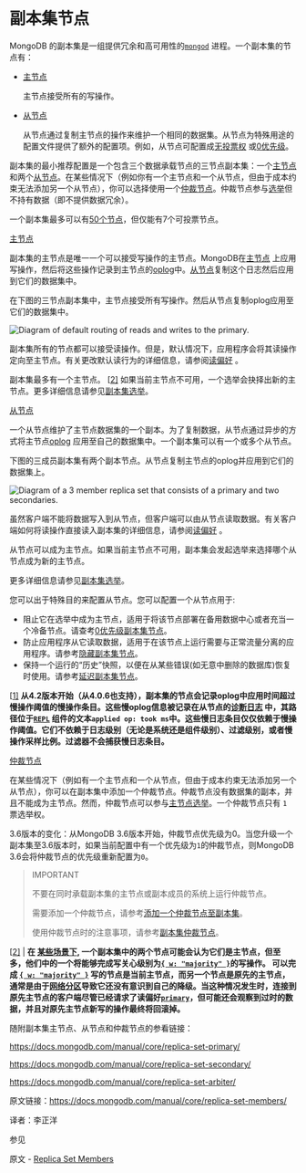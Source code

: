 #  副本集节点


MongoDB 的副本集是一组提供冗余和高可用性的[`mongod`](https://docs.mongodb.com/manual/reference/program/mongod/bin.mongod) 进程。一个副本集的节点有：

- [主节点](https://docs.mongodb.com/manual/core/replica-set-members/replica-set-primary-member)

  主节点接受所有的写操作。

- [从节点](https://docs.mongodb.com/manual/core/replica-set-members/replica-set-secondary-members)

  从节点通过复制主节点的操作来维护一个相同的数据集。从节点为特殊用途的配置文件提供了额外的配置项。例如，从节点可配置成[无投票权](https://docs.mongodb.com/manual/core/replica-set-elections/replica-set-non-voting-members) 或[0优先级](https://docs.mongodb.com/manual/core/replica-set-priority-0-member/replica-set-secondary-only-members)。


副本集的最小推荐配置是一个包含三个数据承载节点的三节点副本集：一个[主节点](https://docs.mongodb.com/manual/core/replica-set-members/replica-set-primary-member) 和两个[从节点](https://docs.mongodb.com/manual/core/replica-set-members/replica-set-secondary-members)。在某些情况下（例如你有一个主节点和一个从节点，但由于成本约束无法添加另一个从节点），你可以选择使用一个[仲裁节点](https://docs.mongodb.com/manual/core/replica-set-members/replica-set-arbiters)。仲裁节点参与[选举](https://docs.mongodb.com/manual/core/replica-set-elections/replica-set-elections)但不持有数据（即不提供数据冗余）。

一个副本集最多可以有[50个节点](https://docs.mongodb.com/manual/release-notes/3.0/replica-sets-max-members)，但仅能有7个可投票节点。



 [主节点](https://docs.mongodb.com/manual/core/replica-set-members/primary)


副本集的主节点是唯一一个可以接受写操作的主节点。MongoDB在[主节点](https://docs.mongodb.com/manual/core/replica-set-members/replica-set-primary-member) 上应用写操作，然后将这些操作记录到主节点的[oplog](https://docs.mongodb.com/manual/core/replica-set-oplog/)中。[从节点](https://docs.mongodb.com/manual/core/replica-set-members/replica-set-secondary-members)复制这个日志然后应用到它们的数据集中。


在下图的三节点副本集中，主节点接受所有写操作。然后从节点复制oplog应用至它们的数据集中。

![Diagram of default routing of reads and writes to the primary.](https://docs.mongodb.com/manual/_images/replica-set-read-write-operations-primary.bakedsvg.svg)


副本集所有的节点都可以接受读操作。但是，默认情况下，应用程序会将其读操作定向至主节点。有关更改默认读行为的详细信息，请参阅[读偏好](https://docs.mongodb.com/manual/core/read-preference/) 。


副本集最多有一个主节点。 [[2\]](https://docs.mongodb.com/manual/core/replica-set-members/edge-cases-2-primaries) 如果当前主节点不可用，一个选举会抉择出新的主节点。更多详细信息请参见[副本集选举](https://docs.mongodb.com/manual/core/replica-set-elections/)。

[ 从节点](https://docs.mongodb.com/manual/core/replica-set-members/secondaries)


一个从节点维护了主节点数据集的一个副本。为了复制数据，从节点通过异步的方式将主节点[oplog](https://docs.mongodb.com/manual/core/replica-set-oplog/) 应用至自己的数据集中。一个副本集可以有一个或多个从节点。


下图的三成员副本集有两个副本节点。从节点复制主节点的oplog并应用到它们的数据集上。

![Diagram of a 3 member replica set that consists of a primary and two secondaries.](https://docs.mongodb.com/manual/_images/replica-set-primary-with-two-secondaries.bakedsvg.svg)


虽然客户端不能将数据写入到从节点，但客户端可以由从节点读取数据。有关客户端如何将读操作直接读入副本集的详细信息，请参阅[读偏好](https://docs.mongodb.com/manual/core/read-preference/) 。


从节点可以成为主节点。如果当前主节点不可用，副本集会发起选举来选择哪个从节点成为新的主节点。

更多详细信息请参见[副本集选举](https://docs.mongodb.com/manual/core/replica-set-elections/)。

您可以出于特殊目的来配置从节点。您可以配置一个从节点用于:

- 阻止它在选举中成为主节点，适用于将该节点部署在备用数据中心或者充当一个冷备节点。请查考[0优先级副本集节点](https://docs.mongodb.com/manual/core/replica-set-priority-0-member/)。
- 防止应用程序从它读取数据，适用于在该节点上运行需要与正常流量分离的应用程序。请参考[隐藏副本集节点](https://docs.mongodb.com/manual/core/replica-set-hidden-member/)。
- 保持一个运行的“历史”快照，以便在从某些错误(如无意中删除的数据库)恢复时使用。请参考[延迟副本集节点](https://docs.mongodb.com/manual/core/replica-set-delayed-member/)。

 [[1\]](https://docs.mongodb.com/manual/core/replica-set-members/id2)  **从4.2版本开始（从4.0.6也支持），副本集的节点会记录oplog中应用时间超过慢操作阈值的慢操作条目。这些慢oplog信息被记录在从节点的[诊断日志](https://docs.mongodb.com/manual/reference/program/mongod/cmdoption-mongod-logpath) 中，其路径位于[`REPL`](https://docs.mongodb.com/manual/reference/log-messages/REPL) 组件的文本`applied op: took ms`中。这些慢日志条目仅仅依赖于慢操作阈值。它们不依赖于日志级别（无论是系统还是组件级别）、过滤级别，或者慢操作采样比例。过滤器不会捕获慢日志条目。** 


 [仲裁节点](https://docs.mongodb.com/manual/core/replica-set-members/arbiter)


在某些情况下（例如有一个主节点和一个从节点，但由于成本约束无法添加另一个从节点），你可以在副本集中添加一个仲裁节点。仲裁节点没有数据集的副本，并且不能成为主节点。然而，仲裁节点可以参与[主节点选举](https://docs.mongodb.com/manual/core/replica-set-elections/replica-set-elections)。一个仲裁节点只有 `1` 票选举权。


3.6版本的变化：从MongoDB 3.6版本开始，仲裁节点优先级为0。当您升级一个副本集至3.6版本时，如果当前配置中有一个优先级为`1`的仲裁节点，则MongoDB 3.6会将仲裁节点的优先级重新配置为`0`。

> IMPORTANT
>
> 不要在同时承载副本集的主节点或副本成员的系统上运行仲裁节点。
>
> 需要添加一个仲裁节点，请参考[添加一个仲裁节点至副本集](https://docs.mongodb.com/manual/tutorial/add-replica-set-arbiter/)。
>
> 使用仲裁节点时的注意事项，请参考[副本集仲裁节点](https://docs.mongodb.com/manual/core/replica-set-arbiter/)。

[[2\]](https://docs.mongodb.com/manual/core/replica-set-members/id1) | **在 [某些场景下](https://docs.mongodb.com/manual/core/read-preference-use-cases/edge-cases), 一个副本集中的两个节点可能会认为它们是主节点，但至多，他们中的一个将能够完成写关心级别为[`{ w: "majority" }`](https://docs.mongodb.com/manual/reference/write-concern/writeconcern."majority")的写操作。 可以完成 [`{ w: "majority" }`](https://docs.mongodb.com/manual/reference/write-concern/writeconcern."majority") 写的节点是当前主节点，而另一个节点是原先的主节点，通常是由于[网络分区](https://docs.mongodb.com/manual/reference/glossary/term-network-partition)导致它还没有意识到自己的降级。当这种情况发生时，连接到原先主节点的客户端尽管已经请求了读偏好[`primary`](https://docs.mongodb.com/manual/core/read-preference/primary)，但可能还会观察到过时的数据，并且对原先主节点新写的操作最终将回滚掉。** 

随附副本集主节点、从节点和仲裁节点的参看链接：

https://docs.mongodb.com/manual/core/replica-set-primary/

https://docs.mongodb.com/manual/core/replica-set-secondary/

https://docs.mongodb.com/manual/core/replica-set-arbiter/



原文链接：https://docs.mongodb.com/manual/core/replica-set-members/

译者：李正洋


 参见

原文 - [Replica Set Members]( https://docs.mongodb.com/manual/core/replica-set-members/ )

